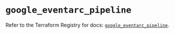 # `google_eventarc_pipeline`

Refer to the Terraform Registry for docs: [`google_eventarc_pipeline`](https://registry.terraform.io/providers/hashicorp/google-beta/6.37.0/docs/resources/google_eventarc_pipeline).
